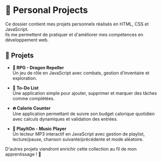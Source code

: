 # 🚀 Personal Projects  

Ce dossier contient mes projets personnels réalisés en HTML, CSS et JavaScript.  
Ils me permettent de pratiquer et d'améliorer mes compétences en développement web.  

## 📌 Projets  

- **🐉 RPG - Dragon Repeller**  
  Un jeu de rôle en JavaScript avec combats, gestion d’inventaire et exploration.  

- **📝 To-Do List**  
  Une application simple pour ajouter, supprimer et marquer des tâches comme complétées.  

- **🔥 Calorie Counter**  
  Une application permettant de suivre son budget calorique quotidien avec calculs dynamiques et validation des entrées.  

- **🎵 PlayItOn - Music Player**  
  Un lecteur MP3 interactif en JavaScript avec gestion de playlist, lecture/pause, chanson suivante/précédente et mode aléatoire.  

D'autres projets viendront enrichir cette collection au fil de mon apprentissage ! 🚀  
